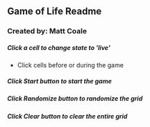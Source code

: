 ## Game of Life Readme
### Created by: Matt Coale  

##### Click a cell to change state to 'live'
- Click cells before or during the game

##### Click Start button to start the game

##### Click Randomize button to randomize the grid

##### Click Clear button to clear the entire grid
